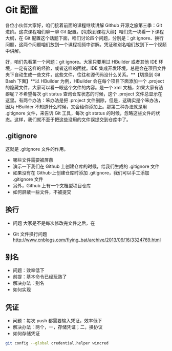 # Git 配置

各位小伙伴大家好，咱们接着前面的课程继续讲解 Github 开源之旅第三季：Git 进阶。这次课程咱们聊一聊 Git 配置。【切换到课程大纲】咱们先一块看一下课程大纲，在 Git 配置这个话题下面，咱们讨论四个问题，分别是：git ignore、换行问题，这两个问题咱们放到一个课程视频中讲解。凭证和别名咱们放到下一个视频中讲解。

好，咱们先看第一个问题：git ignore。大家只要用过 HBuilder 或者其他 IDE 环境，一定有这样的经验，或者这样的困扰。IDE 集成开发环境，总是会在项目文件夹下自动生成一些文件，这些文件，往往和源代码没什么关系。**【切换到 Git Bash 下面】**以 HBuilder 为例，HBuilder 会在每个项目下面添加一个 .project 的隐藏文件，大家可以看一眼这个文件的内容。是一个 xml 文档，如果大家有洁癖呢？不希望每次 git status 查询仓库状态的时候，这个 .project 文件总显示在这里。有两个办法：笨办法是把 .project 文件删除，但是，这确实是个笨办法，因为 HBuilder 不知道什么时候，又会给你添加上。那第二种办法就是用 .gitignore 文件，来告诉 Git 工具，每次 git status 的时候，忽略这些文件的状态。这样，我们就不至于把这些没用的文件误提交到仓库中了。

## .gitignore

这就是 .gitignore 文件的作用。

- 哪些文件需要被屏蔽  
- 演示一下我们在 Github 上创建仓库的时候，给我们生成的 .gitignore 文件  
- 如果没有在 Github·上创建仓库时添加 .gitignore，我们可以手工添加 .gitignore 文件  
- 另外，Github 上有一个文档型项目仓库 
- 如何屏蔽一些文件，不被提交  

## 换行

- 问题
  大家是不是每次修改完文件之后，在

- Git 文件换行问题  
  http://www.cnblogs.com/flying_bat/archive/2013/09/16/3324769.html  

## 别名

- 问题：效率低下
- 前提：基本命令已经玩熟了
- 解决办法：别名
- 如何实现

## 凭证

- 问题：每次 push 都需要输入凭证，效率低下
- 解决办法：两个，一，存储凭证；二，换协议
- 如何存储凭证

```bash
git config --global credential.helper wincred
```
